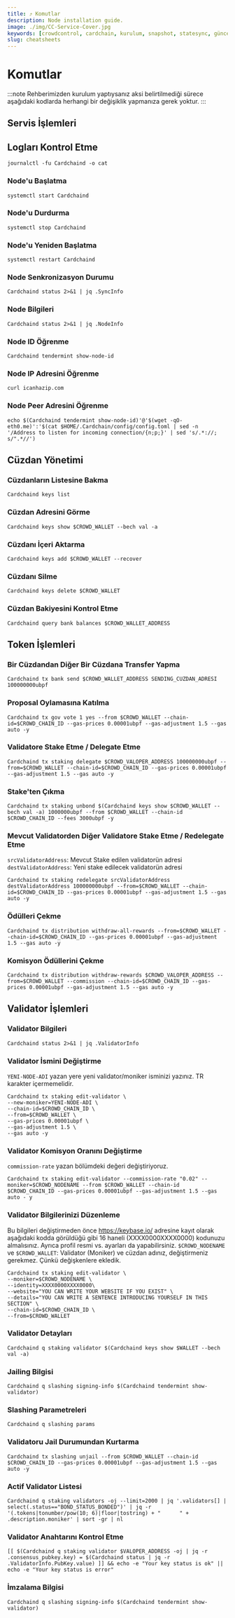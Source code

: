 ```yaml
---
title: ⤴️ Komutlar
description: Node installation guide.
image: ./img/CC-Service-Cover.jpg
keywords: [crowdcontrol, cardchain, kurulum, snapshot, statesync, güncelleme]
slug: cheatsheets
---
```


# Komutlar
:::note
Rehberimizden kurulum yaptıysanız aksi belirtilmediği sürece aşağıdaki kodlarda herhangi bir değişiklik yapmanıza gerek yoktur.
:::

## Servis İşlemleri

## Logları Kontrol Etme 
```
journalctl -fu Cardchaind -o cat
```

### Node'u Başlatma
```
systemctl start Cardchaind
```

### Node'u Durdurma
```
systemctl stop Cardchaind
```

### Node'u Yeniden Başlatma
```
systemctl restart Cardchaind
```

### Node Senkronizasyon Durumu
```
Cardchaind status 2>&1 | jq .SyncInfo
```

### Node Bilgileri
```
Cardchaind status 2>&1 | jq .NodeInfo
```

### Node ID Öğrenme
```
Cardchaind tendermint show-node-id
```

### Node IP Adresini Öğrenme
```
curl icanhazip.com
```

### Node Peer Adresini Öğrenme
```
echo $(Cardchaind tendermint show-node-id)'@'$(wget -qO- eth0.me)':'$(cat $HOME/.Cardchain/config/config.toml | sed -n '/Address to listen for incoming connection/{n;p;}' | sed 's/.*://; s/".*//')
```

## Cüzdan Yönetimi

### Cüzdanların Listesine Bakma
```
Cardchaind keys list
```

### Cüzdan Adresini Görme
```
Cardchaind keys show $CROWD_WALLET --bech val -a
```

### Cüzdanı İçeri Aktarma
```
Cardchaind keys add $CROWD_WALLET --recover
```

### Cüzdanı Silme
```
Cardchaind keys delete $CROWD_WALLET
```

### Cüzdan Bakiyesini Kontrol Etme
```
Cardchaind query bank balances $CROWD_WALLET_ADDRESS
```

## Token İşlemleri

### Bir Cüzdandan Diğer Bir Cüzdana Transfer Yapma
```
Cardchaind tx bank send $CROWD_WALLET_ADDRESS SENDING_CUZDAN_ADRESI 100000000ubpf
```

### Proposal Oylamasına Katılma
```
Cardchaind tx gov vote 1 yes --from $CROWD_WALLET --chain-id=$CROWD_CHAIN_ID --gas-prices 0.00001ubpf --gas-adjustment 1.5 --gas auto -y
```

### Validatore Stake Etme / Delegate Etme
```
Cardchaind tx staking delegate $CROWD_VALOPER_ADDRESS 100000000ubpf --from=$CROWD_WALLET --chain-id=$CROWD_CHAIN_ID --gas-prices 0.00001ubpf --gas-adjustment 1.5 --gas auto -y
```

### Stake'ten Çıkma
```
Cardchaind tx staking unbond $(Cardchaind keys show $CROWD_WALLET --bech val -a) 1000000ubpf --from $CROWD_WALLET --chain-id $CROWD_CHAIN_ID --fees 3000ubpf -y
```

### Mevcut Validatorden Diğer Validatore Stake Etme / Redelegate Etme
`srcValidatorAddress`: Mevcut Stake edilen validatorün adresi
`destValidatorAddress`: Yeni stake edilecek validatorün adresi
```
Cardchaind tx staking redelegate srcValidatorAddress destValidatorAddress 100000000ubpf --from=$CROWD_WALLET --chain-id=$CROWD_CHAIN_ID --gas-prices 0.00001ubpf --gas-adjustment 1.5 --gas auto -y
```

### Ödülleri Çekme
```
Cardchaind tx distribution withdraw-all-rewards --from=$CROWD_WALLET --chain-id=$CROWD_CHAIN_ID --gas-prices 0.00001ubpf --gas-adjustment 1.5 --gas auto -y
```

### Komisyon Ödüllerini Çekme
```
Cardchaind tx distribution withdraw-rewards $CROWD_VALOPER_ADDRESS --from=$CROWD_WALLET --commission --chain-id=$CROWD_CHAIN_ID --gas-prices 0.00001ubpf --gas-adjustment 1.5 --gas auto -y
```

## Validator İşlemleri

### Validator Bilgileri
```
Cardchaind status 2>&1 | jq .ValidatorInfo
```

### Validator İsmini Değiştirme
`YENI-NODE-ADI` yazan yere yeni validator/moniker isminizi yazınız. TR karakter içermemelidir.
```
Cardchaind tx staking edit-validator \
--new-moniker=YENI-NODE-ADI \
--chain-id=$CROWD_CHAIN_ID \
--from=$CROWD_WALLET \
--gas-prices 0.00001ubpf \
--gas-adjustment 1.5 \
--gas auto -y
```

### Validator Komisyon Oranını Değiştirme
`commission-rate` yazan bölümdeki değeri değiştiriyoruz.
```
Cardchaind tx staking edit-validator --commission-rate "0.02" --moniker=$CROWD_NODENAME --from $CROWD_WALLET --chain-id $CROWD_CHAIN_ID --gas-prices 0.00001ubpf --gas-adjustment 1.5 --gas auto - y
```

### Validator Bilgilerinizi Düzenleme
Bu bilgileri değiştirmeden önce https://keybase.io/ adresine kayıt olarak aşağıdaki kodda görüldüğü gibi 16 haneli (XXXX0000XXXX0000) kodunuzu almalısınız. Ayrıca profil resmi vs. ayarları da yapabilirsiniz. 
`$CROWD_NODENAME` ve `$CROWD_WALLET`: Validator (Moniker) ve cüzdan adınız, değiştirmeniz gerekmez. Çünkü değişkenlere ekledik.
```
Cardchaind tx staking edit-validator \
--moniker=$CROWD_NODENAME \
--identity=XXXX0000XXXX0000\
--website="YOU CAN WRITE YOUR WEBSITE IF YOU EXIST" \
--details="YOU CAN WRITE A SENTENCE INTRODUCING YOURSELF IN THIS SECTION" \
--chain-id=$CROWD_CHAIN_ID \
--from=$CROWD_WALLET
```

### Validator Detayları
```
Cardchaind q staking validator $(Cardchaind keys show $WALLET --bech val -a)
```

### Jailing Bilgisi
```
Cardchaind q slashing signing-info $(Cardchaind tendermint show-validator)
```

### Slashing Parametreleri
```
Cardchaind q slashing params
```

### Validatoru Jail Durumundan Kurtarma 
```
Cardchaind tx slashing unjail --from $CROWD_WALLET --chain-id $CROWD_CHAIN_ID --gas-prices 0.00001ubpf --gas-adjustment 1.5 --gas auto -y
```

### Actif Validator Listesi
```
Cardchaind q staking validators -oj --limit=2000 | jq '.validators[] | select(.status=="BOND_STATUS_BONDED")' | jq -r '(.tokens|tonumber/pow(10; 6)|floor|tostring) + " 	 " + .description.moniker' | sort -gr | nl
```

### Validator Anahtarını Kontrol Etme
```
[[ $(Cardchaind q staking validator $VALOPER_ADDRESS -oj | jq -r .consensus_pubkey.key) = $(Cardchaind status | jq -r .ValidatorInfo.PubKey.value) ]] && echo -e "Your key status is ok" || echo -e "Your key status is error"
```

### İmzalama Bilgisi
```
Cardchaind q slashing signing-info $(Cardchaind tendermint show-validator)
```